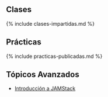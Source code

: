 
## Clases 

{% include clases-impartidas.md %}

## Prácticas

{% include practicas-publicadas.md  %}

## Tópicos Avanzados

* [Introducción a JAMStack]({{site.bseurl}}/pages/jam)

